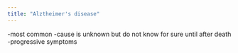 ```yaml
---
title: "Alztheimer's disease"
---
```

-most common
-cause is unknown but do not know for sure until after death
-progressive symptoms

